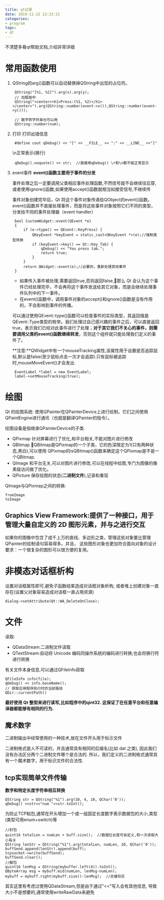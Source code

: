 ```yaml
---
title: qt记录
date: 2019-11-22 22:23:21
categories:
- program
tags:
- qt
---
```


不清楚多看qt帮助文档,介绍非常详细

# 常用函数使用
1. QString的arg()函数可以自动替换掉QString中出现的占位符。

        QString("[%1, %2]").arg(x).arg(y);
        // 加粗居中
        QString("<center><h1>Press:(%1, %2)</h1></center>").arg(QString::number(event->x()),QString::number(event->y()));
        
        // 数字转字符串也可以用
        QString::number(num);
2. 打印
    打印出错信息
        
        #define cout qDebug() << "[" << __FILE__ << ":" << __LINE__ <<"]"
    \n正常表示(换行)
        
        qDebug().noquote() << str;  //直接用qDebug() \r和\n都不能正常显示             
3. event事件
    **event()函数主要用于事件的分发**
    
    事件处理之后一定要调用父类相应事件处理函数,不然信号就不会继续往后穿,或者使用ignore()函数,如果使用accept()函数就相当如接受信号,不继续传
        
    事件对象创建完毕后，Qt 将这个事件对象传递给QObject的event()函数。event()函数并不直接处理事件，而是将这些事件对象按照它们不同的类型，分发给不同的事件处理器（event handler）
        
        bool CustomWidget::event(QEvent *e)
        {
            if (e->type() == QEvent::KeyPress) {
                QKeyEvent *keyEvent = static_cast<QKeyEvent *>(e);//强制类型转换
                if (keyEvent->key() == Qt::Key_Tab) {
                    qDebug() << "You press tab.";
                    return true;
                }
            }
            return QWidget::event(e);//必要的，重新处理其他事件
        }
    - 如果传入事件被处理,需要返回true,否则返回false,那么 Qt 会认为这个事件已经处理完毕，不会再将这个事件发送给其它对象，而是会继续处理事件队列中的下一事件。
    - 在event()函数中，调用事件对象的accept()和ignore()函数是没有作用的，不会影响到事件的传播。
    
    可以通过使用QEvent::type()函数可以检查事件的实际类型，其返回值是QEvent::Type类型的枚举。我们处理过自己感兴趣的事件之后，可以直接返回 true，表示我们已经对此事件进行了处理；**对于其它我们不关心的事件，则需要调用父类的event()函数继续转发**，否则这个组件就只能处理我们定义的事件了。
    
    **注意:**QWidget中有一个mouseTracking属性,该属性用于设置是否追踪鼠标,默认是false(至少鼠标点击一次才会追踪).只有鼠标被追踪时,mouseMoveEvent()才会发出.
    
        EventLabel *label = new EventLabel;
        label->setMouseTracking(true);
        
# 绘图
Qt 的绘图系统: 使用QPainter在QPainterDevice上进行绘制，它们之间使用QPaintEngine进行通讯（也就是翻译QPainter的指令）。

绘图设备是指继承QPainterDevice的子类.

- QPixmap   针对屏幕进行了优化,和平台相关,不能对图片进行修改
- QBitmap QBitmap是QPixmap的一个子类，它的色深限定为1(只有两种状态,黑白),可以使用 QPixmap的isQBitmap()函数来确定这个QPixmap是不是一个QBitmap.
- QImage    和平台无关,可以对图片进行修改,可以在线程中绘图,专门为图像的像素级访问做了优化。
- QPicture  保存绘图的状态(**二进制文件**),记录和重现  

QImage与QPixmap之间的转换:
    
    fromImage
    toImage 
        
## Graphics View Framework:提供了一种接口，用于管理大量自定义的 2D 图形元素，并与之进行交互
    
如果你的图像中包含了成千上万的直线、多边形之类，管理这些对象要比管理QPainter的绘制语句容易得多。并且，
这些图形对象也更加符合面向对象的设计要求：一个很复杂的图形可以很方便的复用。

        
# 非模态对话框析构
设置对话框属性即可,避免子函数结束造成对话框对象析构,
或者堆上创建对象一直存在(设置父对象容易造成对话框一直占用资源)

    dialog->setAttribute(Qt::WA_DeleteOnClose);

# 文件
读取:
- QDataStream:二进制文件读取  
- QTextStream:自动将 Unicode 编码同操作系统的编码进行转换;也会将换行符进行转换 

有关文件本身信息,可以通过QFileInfo获取
    
    QFileInfo info(file);
    qDebug() << info.baseName();                        
    // 获取应用程序执行时的当前路径
    QDir::currentPath()

**最好使用 Qt 整型来进行读写,比如程序中的qint32.
这保证了在任意平台和任意编译器都能够有相同的行为.**

## 魔术数字
二进制输出中经常使用的一种技术,放在文件开头用于标示文件

二进制格式是人不可读的，并且通常具有相同的后缀名(比如 dat 之类),
因此我们没有办法区分两个二进制文件哪个是合法的.
所以，我们定义的二进制格式通常具有一个魔术数字，用于标识文件的合法性.

## tcp实现简单文件传输
**数字和特定长度字符串相互转换**
        
    QString str = QString("%1").arg(10, 4, 10, QChar('0'));
    qDebug() <<str<<"num "<<str.toInt();
为防止TCP粘包,通常在开头增加一个或一组固定长度数字表示数据包的大小,类型(类型可用enum+switch)等

    //封包
    quint16 totalLen = numLen + buff.size();  //数据位长度可自定义,和一次读取大小有关
    QString lenStr = QString("%1").arg(totalLen, numLen, 10, QChar('0'));
    buffSend.append(lenStr).append(buff);
    tcpsocket->write(buffSend);
    buffSend.clear();
    //解包
    quint16 lenMsg = QString(mybuffer.left(4)).toInt();
    QByteArray msg = mybuff.mid(numLen, lenMsg-numLen);
    mybuff = mybuff.right(mybuff.size()-lenMsg);  //总缓存区
其实这里有考虑过使用QDataStream,但是由于通过"<<"写入会有其他信息,
导致大小不是想要的,通常使用writeRawData来避免    
                   